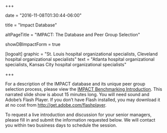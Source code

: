 +++

date = "2016-11-08T01:30:44-06:00"

title = "Impact Database"

altPageTitle = "IMPACT: The Database and Peer Group Selection"

showDBImpactForm = true

[logoalt]
  graphic = "St. Louis hospital organizational specialists, Cleveland hospital organizational specialists"
  text = "Atlanta hospital organizational specialists, Kansas City hospital organizational specialists"

+++

For a description of the IMPACT database and its unique peer group selection process, please view the [IMPACT Benchmarking Introduction](http://app.sliderocket.com/app/FullPlayer.aspx?id=D7BF6FE9-76E9-1EEB-820F-62BDBB467F09). This narrated slide show is about 15 minutes long. You will need sound and Adobe’s Flash Player. If you don’t have Flash installed, you may download it at no cost from http://get.adobe.com/flashplayer.

To request a live introduction and discussion for your senior managers, please fill in and submit the information requested below. We will contact you within two business days to schedule the session.
